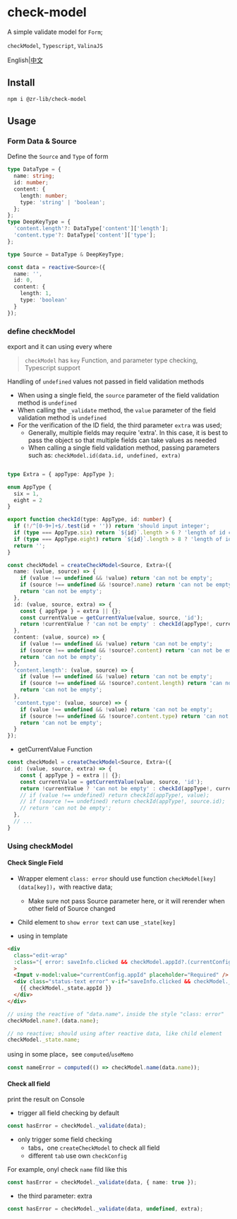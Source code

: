 # check-model

A simple validate model for `Form`;

`checkModel`, `Typescript`, `ValinaJS`

English|[中文](./README-zh.md)

## Install

```bash
npm i @zr-lib/check-model
```

## Usage

### Form Data & Source

Define the `Source` and `Type` of form

```typescript
type DataType = {
  name: string;
  id: number;
  content: {
    length: number;
    type: 'string' | 'boolean';
  };
};
type DeepKeyType = {
  'content.length'?: DataType['content']['length'];
  'content.type'?: DataType['content']['type'];
};

type Source = DataType & DeepKeyType;

const data = reactive<Source>({
  name: '',
  id: 0,
  content: {
    length: 1,
    type: 'boolean'
  }
});
```

### define checkModel

export and it can using every where
> `checkModel` has `key` Function, and parameter type checking, Typescript support

Handling of `undefined` values not passed in field validation methods

- When using a single field, the `source` parameter of the field validation method is `undefined`
- When calling the `_validate` method, the `value` parameter of the field validation method is `undefined`
- For the verification of the ID field, the third parameter `extra` was used;
   - Generally, multiple fields may require 'extra'. In this case, it is best to pass the object so that multiple fields can take values as needed
   - When calling a single field validation method, passing parameters such as: `checkModel.id(data.id, undefined, extra)`
     
```typescript

type Extra = { appType: AppType };

enum AppType {
  six = 1,
  eight = 2
}

export function checkId(type: AppType, id: number) {
  if (!/^[0-9+]+$/.test(id + '')) return 'should input integer';
  if (type === AppType.six) return `${id}`.length > 6 ? 'length of id can not more than six' : '';
  if (type === AppType.eight) return `${id}`.length > 8 ? 'length of id can not more than eight' : '';
  return '';
}

const checkModel = createCheckModel<Source, Extra>({
  name: (value, source) => {
    if (value !== undefined && !value) return 'can not be empty';
    if (source !== undefined && !source?.name) return 'can not be empty';
    return 'can not be empty';
  },
  id: (value, source, extra) => {
    const { appType } = extra || {};
    const currentValue = getCurrentValue(value, source, 'id');
    return !currentValue ? 'can not be empty' : checkId(appType!, currentValue);
  },
  content: (value, source) => {
    if (value !== undefined && !value) return 'can not be empty';
    if (source !== undefined && !source?.content) return 'can not be empty';
    return 'can not be empty';
  },
  'content.length': (value, source) => {
    if (value !== undefined && !value) return 'can not be empty';
    if (source !== undefined && !source?.content.length) return 'can not be empty';
    return 'can not be empty';
  },
  'content.type': (value, source) => {
    if (value !== undefined && !value) return 'can not be empty';
    if (source !== undefined && !source?.content.type) return 'can not be empty';
    return 'can not be empty';
  }
});
```
 

- getCurrentValue Function

```typescript
const checkModel = createCheckModel<Source, Extra>({
  id: (value, source, extra) => {
    const { appType } = extra || {};
    const currentValue = getCurrentValue(value, source, 'id');
    return !currentValue ? 'can not be empty' : checkId(appType!, currentValue);
    // if (value !== undefined) return checkId(appType!, value);
    // if (source !== undefined) return checkId(appType!, source.id);
    // return 'can not be empty';
  },
  // ...
}
```

### Using checkModel

#### Check Single Field

- Wrapper element `class: error` should use function `checkModel[key](data[key])`，with reactive data;
  - Make sure not pass Source parameter here, or it will rerender when other field of Source changed
- Child element to `show error text` can use `_state[key]`


- using in template
```html
<div
  class="edit-wrap"
  :class="{ error: saveInfo.clicked && checkModel.appId?.(currentConfig.appId || '') }"
  >
  <Input v-model:value="currentConfig.appId" placeholder="Required" />
  <div class="status-text error" v-if="saveInfo.clicked && checkModel._state.appId">
    {{ checkModel._state.appId }}
  </div>
</div>
```

```typescript
// using the reactive of "data.name"，inside the style "class: error"
checkModel.name?.(data.name);

// no reactive; should using after reactive data, like child element
checkModel._state.name; 
```

using in some place，see `computed`/`useMemo`
```typescript
const nameError = computed(() => checkModel.name(data.name));
```

#### Check all field
print the result on Console

- trigger all field checking by default
```typescript
const hasError = checkModel._validate(data);
```

- only trigger some field checking
   - tabs，one `createCheckModel` to check all field
   - different `tab` use own `checkConfig`

For example, onyl check `name` fild like this
```typescript
const hasError = checkModel._validate(data, { name: true });
```

- the third parameter: extra
```typescript
const hasError = checkModel._validate(data, undefined, extra);
```


